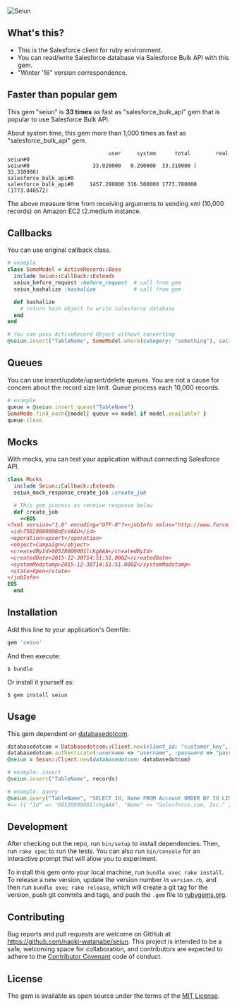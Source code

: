 ![Seiun](https://s3-ap-northeast-1.amazonaws.com/naoki-watanabe/GitHub/seiun_20160101.jpg)

## What's this?

* This is the Salesforce client for ruby environment.
* You can read/write Salesforce database via Salesforce Bulk API with this gem.
* "Winter '16" version correspondence.

## Faster than popular gem

This gem "seiun" is **33 times** as fast as "salesforce_bulk_api" gem that is popular to use Salesforce Bulk API.

About system time, this gem more than 1,000 times as fast as "salesforce_bulk_api" gem.

```
                                user     system      total        real
seiun#0
seiun#0                    33.020000   0.290000  33.310000 ( 33.310086)
salesforce_bulk_api#0
salesforce_bulk_api#0     1457.280000 316.500000 1773.780000 (1773.840572)

```

The above measure time from receiving arguments to sending xml (10,000 records) on Amazon EC2 t2.medium instance.

## Callbacks

You can use original callback class.

```ruby
# example
class SomeModel < ActiveRecord::Base
  include Seiun::Callback::Extends
  seiun_before_request :before_request  # call from gem
  seiun_hashalize :hashalize            # call from gem

  def hashalize
    # return hash object to write salesforce database
  end
end

# You can pass ActiveRecord Object without converting
@seiun.insert("TableName", SomeModel.where(category: "something"), callback_class: SomeModel)

```

## Queues

You can use insert/update/upsert/delete queues.
You are not a cause for concern about the record size limit. Queue process each 10,000 records.

```ruby
# example
queue = @seiun.insert_queue("TableName")
SomeMode.find_each{|model| queue << model if model.available? }
queue.close

```

## Mocks

With mocks, you can test your application without connecting Salesforce API.

```ruby
class Mocks
  include Seiun::Callback::Extends
  seiun_mock_response_create_job :create_job

  # This gem process as receive response below
  def create_job
    <<EOS
<?xml version="1.0" encoding="UTF-8"?><jobInfo xmlns="http://www.force.com/2009/06/asyncapi/dataload">
 <id>75028000000oEcVAAU</id>
 <operation>upsert</operation>
 <object>Campaign</object>
 <createdById>00528000001lckgAAA</createdById>
 <createdDate>2015-12-30T14:51:51.000Z</createdDate>
 <systemModstamp>2015-12-30T14:51:51.000Z</systemModstamp>
 <state>Open</state>
</jobInfo>
EOS
  end

```

## Installation

Add this line to your application's Gemfile:

```ruby
gem 'seiun'
```

And then execute:

    $ bundle

Or install it yourself as:

    $ gem install seiun

## Usage

This gem dependent on [databasedotcom](https://github.com/heroku/databasedotcom).

```ruby
databasedotcom = Databasedotcom::Client.new(client_id: "customer_key", client_secret: "consumer_secret")
databasedotcom.authenticate(:username => "username", :password => "password_woth_security_token")
@seiun = Seiun::Client.new(databasedotcom: databasedotcom)

# example: insert
@seiun.insert("TableName", records)

# example: query
@seiun.query("TableName", "SELECT Id, Name FROM Account ORDER BY Id LIMIT 10000")
#=> [{ "Id" => "00528000001lckgAAA", "Name" => "Salesforce.com, Inc." }, { "Id" => "75028000000oEcVAAU", "Name" => "GitHub, Inc." }]

```

## Development

After checking out the repo, run `bin/setup` to install dependencies. Then, run `rake spec` to run the tests. You can also run `bin/console` for an interactive prompt that will allow you to experiment.

To install this gem onto your local machine, run `bundle exec rake install`. To release a new version, update the version number in `version.rb`, and then run `bundle exec rake release`, which will create a git tag for the version, push git commits and tags, and push the `.gem` file to [rubygems.org](https://rubygems.org).

## Contributing

Bug reports and pull requests are welcome on GitHub at https://github.com/naoki-watanabe/seiun. This project is intended to be a safe, welcoming space for collaboration, and contributors are expected to adhere to the [Contributor Covenant](http://contributor-covenant.org) code of conduct.


## License

The gem is available as open source under the terms of the [MIT License](http://opensource.org/licenses/MIT).
